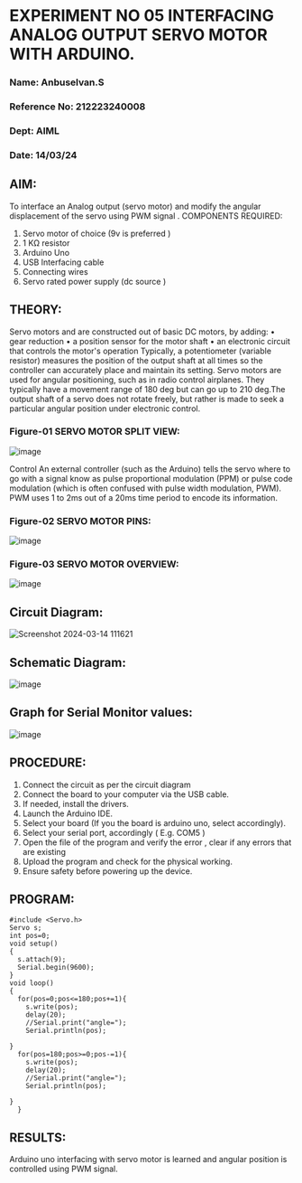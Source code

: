 # EXPERIMENT NO 05 INTERFACING ANALOG OUTPUT SERVO MOTOR WITH ARDUINO.
### Name: Anbuselvan.S
### Reference No: 212223240008
### Dept: AIML
### Date: 14/03/24

## AIM:
To interface an Analog output (servo motor) and modify the angular displacement of the servo using PWM signal .
COMPONENTS REQUIRED:
1.	Servo motor of choice (9v is preferred )
2.	1 KΩ resistor 
3.	Arduino Uno 
4.	USB Interfacing cable 
5.	Connecting wires 
6.	Servo rated power supply (dc source )

## THEORY:
Servo motors and are constructed out of basic DC motors, by adding:
•	 gear reduction
•	 a position sensor for the motor shaft
•	 an electronic circuit that controls the motor's operation
Typically, a potentiometer (variable resistor) measures the position of the output shaft at all times so the controller can accurately place and maintain its setting.
Servo motors are used for angular positioning, such as in radio control airplanes.  They typically have a movement range of 180 deg but can go up to 210 deg.The output shaft of a servo does not rotate freely, but rather is made to seek a particular angular position under electronic control. 

### Figure-01 SERVO MOTOR SPLIT VIEW:

![image](https://user-images.githubusercontent.com/36288975/163544439-1f477927-fcd4-42f0-9ce4-c863fdbf1210.png)

Control 
An external controller (such as the Arduino) tells the servo where to go with a signal know as pulse proportional modulation (PPM) or pulse code modulation (which is often confused with pulse width modulation, PWM). PWM uses 1 to 2ms out of a 20ms time period to encode its information.

 ### Figure-02 SERVO MOTOR PINS:
 
 ![image](https://user-images.githubusercontent.com/36288975/163544482-3027136f-7135-4f3d-a23f-8dc2fe04194d.png)

### Figure-03 SERVO MOTOR OVERVIEW:

 ![image](https://user-images.githubusercontent.com/36288975/163544513-ca497421-e6ba-4f91-871f-5cfba77f22a8.png)
 
## Circuit Diagram:

 ![Screenshot 2024-03-14 111621](https://github.com/anbuselvan1519/EXPERIMENT-NO--05-INTERFACING-ANALOG-OUTPUT-SERVO-MOTOR-WITH-ARDUINO-/assets/139841744/bd3b9eb3-5e41-46f1-ba0d-15e00dd115c6)

## Schematic Diagram:

![image](https://github.com/anbuselvan1519/EXPERIMENT-NO--05-INTERFACING-ANALOG-OUTPUT-SERVO-MOTOR-WITH-ARDUINO-/assets/139841744/25a409b7-bbf9-4606-aa84-925e109f828a)

## Graph for Serial Monitor values:

![image](https://github.com/anbuselvan1519/EXPERIMENT-NO--05-INTERFACING-ANALOG-OUTPUT-SERVO-MOTOR-WITH-ARDUINO-/assets/139841744/40f99e36-564c-49f2-babc-e6015a594fd2)

## PROCEDURE:
1.	Connect the circuit as per the circuit diagram 
2.	Connect the board to your computer via the USB cable.
3.	If needed, install the drivers.
4.	Launch the Arduino IDE.
5.	Select your board (If you the board is arduino uno, select accordingly).
6.	Select your serial port, accordingly ( E.g. COM5 )
7.	Open the file of the program  and verify the error , clear if any errors that are existing 
8.	Upload the program and check for the physical working. 
9.	Ensure safety before powering up the device.

## PROGRAM:
```
#include <Servo.h>
Servo s;
int pos=0;
void setup()
{
  s.attach(9);
  Serial.begin(9600);
}
void loop()
{
  for(pos=0;pos<=180;pos+=1){
    s.write(pos);
    delay(20);
    //Serial.print("angle=");
    Serial.println(pos);
    
}
  for(pos=180;pos>=0;pos-=1){
    s.write(pos);
    delay(20);
    //Serial.print("angle=");
    Serial.println(pos);
    
}
  }
``` 
## RESULTS: 
Arduino uno interfacing with servo motor is learned and angular position is controlled using PWM signal.
